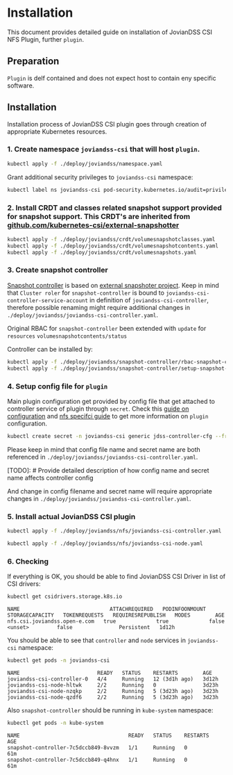 # Installation

This document provides detailed guide on installation of JovianDSS CSI NFS Plugin, further `plugin`.


## Preparation

`Plugin` is delf contained and does not expect host to contain eny specific software.


## Installation

Installation process of JovianDSS CSI plugin goes through creation of appropriate Kubernetes resources.


### 1. Create namespace `joviandss-csi` that will host `plugin`. 

```bash
kubectl apply -f ./deploy/joviandss/namespace.yaml
```

Grant additional security privileges to `joviandss-csi` namespace:

```bash
kubectl label ns joviandss-csi pod-security.kubernetes.io/audit=privileged pod-security.kubernetes.io/enforce=privileged pod-security.kubernetes.io/warn=privileged
```

### 2. Install CRDT and classes related snapshot support provided for snapshot support. This CRDT's are inherited from [github.com/kubernetes-csi/external-snapshotter](https://github.com/kubernetes-csi/external-snapshotter/tree/release-5.0/client/config/crd`)

```bash
kubectl apply -f ./deploy/joviandss/crdt/volumesnapshotclasses.yaml
kubectl apply -f ./deploy/joviandss/crdt/volumesnapshotcontents.yaml
kubectl apply -f ./deploy/joviandss/crdt/volumesnapshots.yaml
```

### 3. Create snapshot controller

[Snapshot controller](https://kubernetes-csi.github.io/docs/snapshot-controller.html) is based on [external snapshoter project](https://github.com/kubernetes-csi/external-snapshotter).
Keep in mind that `Cluster roler` for `snapshot-controller` is bound to `joviandss-csi-controller-service-account` in definition of `joviandss-csi-controller`,
therefore possible renaming might require additional changes in `./deploy/joviandss/joviandss-csi-controller.yaml`.

Original RBAC for `snapshot-controller` been extended with `update` for `resources` `volumesnapshotcontents/status`

Controller can be installed by:

```bash
kubectl apply -f ./deploy/joviandss/snapshot-controller/rbac-snapshot-controller.yaml
kubectl apply -f ./deploy/joviandss/snapshot-controller/setup-snapshot-controller.yaml
```

### 4. Setup config file for `plugin`

Main plugin configuration get provided by config file that get attached to controller service of plugin through `secret`.
Check this [guide on configuration](configuration.md) and [nfs specifci guide](configuration-nfs.md) to get more information on `plugin` configuration.

```bash
kubectl create secret -n joviandss-csi generic jdss-controller-cfg --from-file ./deploy/cfg/cfg.yaml 
```

Please keep in mind that config file name and secret name are both referenced in `./deploy/joviandss/joviandss-csi-controller.yaml`.

[TODO]: # Provide detailed description of how config name and secret name affects controller config

And change in config filename and secret name will require appropriate changes in `./deploy/joviandss/joviandss-csi-controller.yaml`.

### 5. Install actual JovianDSS CSI plugin

``` bash
kubectl apply -f ./deploy/joviandss/nfs/joviandss-csi-controller.yaml

kubectl apply -f ./deploy/joviandss/nfs/joviandss-csi-node.yaml 
```

### 6. Checking

If everything is OK, you should be able to find JovianDSS CSI Driver in list of CSI drivers:

```bash
kubectl get csidrivers.storage.k8s.io
```
```
NAME                             ATTACHREQUIRED   PODINFOONMOUNT   STORAGECAPACITY   TOKENREQUESTS   REQUIRESREPUBLISH   MODES        AGE
nfs.csi.joviandss.open-e.com   true             true             false             <unset>         false               Persistent   1d12h
``` 

You should be able to see that `controller` and `node` services in `joviandss-csi` namespace:

```bash
kubectl get pods -n joviandss-csi
```
```
NAME                         READY   STATUS    RESTARTS        AGE
joviandss-csi-controller-0   4/4     Running   12 (3d1h ago)   3d12h
joviandss-csi-node-hltwk     2/2     Running   0               3d23h
joviandss-csi-node-nzqkp     2/2     Running   5 (3d23h ago)   3d23h
joviandss-csi-node-qzdf6     2/2     Running   5 (3d23h ago)   3d23h
```

Also `snapshot-controller` should be running in `kube-system` namespace:
```bash
kubectl get pods -n kube-system
```
```
NAME                                   READY   STATUS    RESTARTS      AGE
snapshot-controller-7c5dccb849-8vvzm   1/1     Running   0             61m
snapshot-controller-7c5dccb849-q4hnx   1/1     Running   0             61m
```
